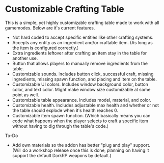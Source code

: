 # Customizable Crafting Table
This is a simple, yet highly customizable crafting table made to work with all gamemodes. Below are it's current features.
<ul>
  <li>Not hard coded to accept specific entities like other crafting systems.</li>
  <li>Accepts any entity as an ingredient and/or craftable item. (As long as the item is configured correctly.)</li>
  <li>Extra ingredients leftover after crafting an item stay in the table for another use.</li>
  <li>Button that allows players to manually remove ingredients from the table.</li>
  <li>Customizable sounds. Includes button click, successful craft, missing ingredients, missing spawn function, and placing and item on the table.</li>
  <li>Customizable UI colors. Includes window background color, button color, and text color. Might make window size customizable at some point as well.</li>
  <li>Customizable table appearance. Includes model, material, and color.</li>
  <li>Customizable health. Includes adjustable max health and whether or not the table should explode when it's health reaches 0.</li>
  <li>Customizable item spawn function. (Which basically means you can code what happens when the player selects to craft a specific item without having to dig through the table's code.)</li>
</ul>

To-Do
<ul>
  <li>Add own materials so the addon has better "plug and play" support. (Will do a workshop release once this is done, planning on having it support the default DarkRP weapons by default.)</li>
</ul>
